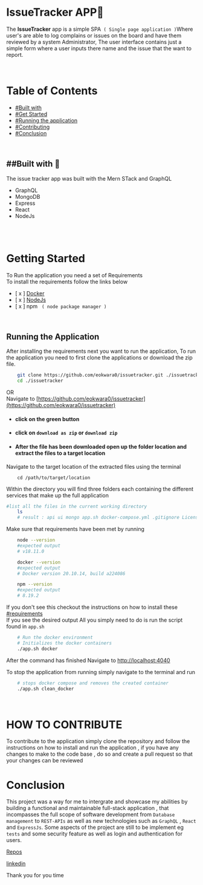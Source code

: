 <!--Heading -->

<h1>IssueTracker APP🚀 </h1>
<p padding=20>The <b>IssueTracker</b> app is a simple SPA<code> ( Single page application )</code>Where user's are able to log complains or issues on the board and have them reviewed by a system Administrator, The user interface contains just a simple form where a user inputs there name and the issue that the want to report.</p>

<br>

# Table of Contents

- [#Built with ](#built-with-🚀)
- [#Get Started](#getting-started) 
- [#Running the application](#running-the-application)
- [#Contributing](#how-to-contribute)
- [#Conclusion](#conclusion)

<br>


## ##Built with 🚀
The issue tracker app was built with the Mern STack and GraphQL
* GraphQL
* MongoDB
* Express
* React
* NodeJs
<br>
<br>

# Getting Started
To Run the application you need a set of Requirements
<br>
To install the requirements follow the links below
<br>


- [ x ] [Docker](https://docs.docker.com/get-docker)
- [ x ] [NodeJs](https://nodejs.org/en/download)
- [ x ] npm <code> ( node package manager ) </code>

<br>

## Running the Application

After installing the requirements next you want to run the application,
To run the application you need to first clone the applications or download the zip file.
```bash
    git clone https://github.com/eokwara0/issuetracker.git ./issuetracker
    cd ./issuetracker
``` 
OR 
<br>
Navigate to [https://github.com/eokwara0/issuetracker](https://github.com/eokwara0/issuetracker)
* #### click on the green button
* #### click on ```download as zip``` or ```download zip```
* #### After the file has been downloaded open up the folder location and extract the files to a target location

Navigate to the target location of the extracted files using the terminal
```
    cd /path/to/target/location
```
Within the directory you will find three folders each containing the different services that make up the full application 
```sh
#list all the files in the current working directory
    ls 
    # result : api ui mongo app.sh docker-compose.yml .gitignore License
```

Make sure that requirements have been met by running 
```bash
    node --version
    #expected output
    # v18.11.0

    docker --version
    #expected output
    # Docker version 20.10.14, build a224086

    npm --version 
    #expected output
    # 8.19.2
```
If you don't see this checkout the instructions on how to install these [#requirements](#getting-started)
<br>
If you see the desired output All you simply need to do is run the script found in  ```app.sh```
```bash
    # Run the docker environment
    # Initializes the docker containers
    ./app.sh docker
```
After the command has finished Navigate to [http://localhost:4040](http://localhost:4040)

To stop the application from running simply navigate to the terminal and run
```bash
    # stops docker compose and removes the created container
    ./app.sh clean_docker
```
<br>

# HOW TO CONTRIBUTE

To contribute to the application simply clone the repository and follow the instructions on how to install and run the application , if you have any changes to make to the code base , do so and create a pull request so that your changes can be reviewed


# Conclusion
This project was a way for me to intergrate and showcase my abilities by building a functional and maintainable full-stack application , that incompasses the full scope of software development from ````Database management```` to ```REST-APIs``` as well as new technologies such as ```GraphQL``` , ```React ``` and ```ExpressJs```. Some aspects of the project are still to be implement eg ```tests``` and some security feature as well as login and authentication for users.


[Repos](@eokwara0)

[linkedin](https://linkedin.com/in/emmanuel-c-okwara/)

Thank you for you time